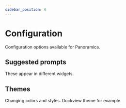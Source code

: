 ```yaml
---
sidebar_position: 6
---
```


# Configuration

Configuration options available for Panoramica.

## Suggested prompts

These appear in different widgets.

## Themes

Changing colors and styles. Dockview theme for example.
